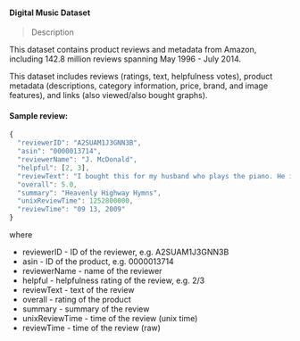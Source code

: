 #### Digital Music Dataset

> Description

This dataset contains product reviews and metadata from Amazon, including 142.8 million reviews spanning May 1996 - July 2014.

This dataset includes reviews (ratings, text, helpfulness votes), product metadata (descriptions, category information, price, brand, and image features), and links (also viewed/also bought graphs).

#### Sample review:
```javascript
{ 
  "reviewerID": "A2SUAM1J3GNN3B",
  "asin": "0000013714",
  "reviewerName": "J. McDonald",
  "helpful": [2, 3],
  "reviewText": "I bought this for my husband who plays the piano. He is having a wonderful time playing these old hymns. The music is at times hard to read because we think the book was published for singing from more than playing from. Great purchase though!",
  "overall": 5.0,
  "summary": "Heavenly Highway Hymns",
  "unixReviewTime": 1252800000,
  "reviewTime": "09 13, 2009"
}

```
where

   + reviewerID - ID of the reviewer, e.g. A2SUAM1J3GNN3B
   + asin - ID of the product, e.g. 0000013714
   + reviewerName - name of the reviewer
   + helpful - helpfulness rating of the review, e.g. 2/3
   + reviewText - text of the review
   + overall - rating of the product
   + summary - summary of the review
   + unixReviewTime - time of the review (unix time)
   + reviewTime - time of the review (raw)
